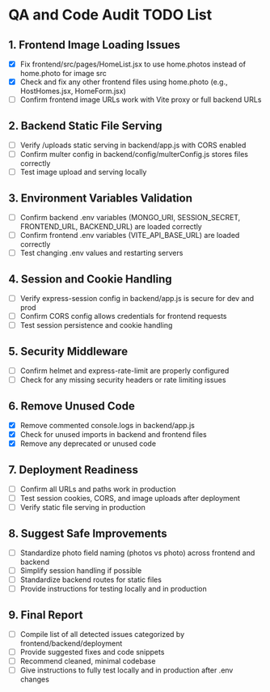 # QA and Code Audit TODO List

## 1. Frontend Image Loading Issues

- [x] Fix frontend/src/pages/HomeList.jsx to use home.photos instead of home.photo for image src
- [x] Check and fix any other frontend files using home.photo (e.g., HostHomes.jsx, HomeForm.jsx)
- [ ] Confirm frontend image URLs work with Vite proxy or full backend URLs

## 2. Backend Static File Serving

- [ ] Verify /uploads static serving in backend/app.js with CORS enabled
- [ ] Confirm multer config in backend/config/multerConfig.js stores files correctly
- [ ] Test image upload and serving locally

## 3. Environment Variables Validation

- [ ] Confirm backend .env variables (MONGO_URI, SESSION_SECRET, FRONTEND_URL, BACKEND_URL) are loaded correctly
- [ ] Confirm frontend .env variables (VITE_API_BASE_URL) are loaded correctly
- [ ] Test changing .env values and restarting servers

## 4. Session and Cookie Handling

- [ ] Verify express-session config in backend/app.js is secure for dev and prod
- [ ] Confirm CORS config allows credentials for frontend requests
- [ ] Test session persistence and cookie handling

## 5. Security Middleware

- [ ] Confirm helmet and express-rate-limit are properly configured
- [ ] Check for any missing security headers or rate limiting issues

## 6. Remove Unused Code

- [x] Remove commented console.logs in backend/app.js
- [x] Check for unused imports in backend and frontend files
- [x] Remove any deprecated or unused code

## 7. Deployment Readiness

- [ ] Confirm all URLs and paths work in production
- [ ] Test session cookies, CORS, and image uploads after deployment
- [ ] Verify static file serving in production

## 8. Suggest Safe Improvements

- [ ] Standardize photo field naming (photos vs photo) across frontend and backend
- [ ] Simplify session handling if possible
- [ ] Standardize backend routes for static files
- [ ] Provide instructions for testing locally and in production

## 9. Final Report

- [ ] Compile list of all detected issues categorized by frontend/backend/deployment
- [ ] Provide suggested fixes and code snippets
- [ ] Recommend cleaned, minimal codebase
- [ ] Give instructions to fully test locally and in production after .env changes
